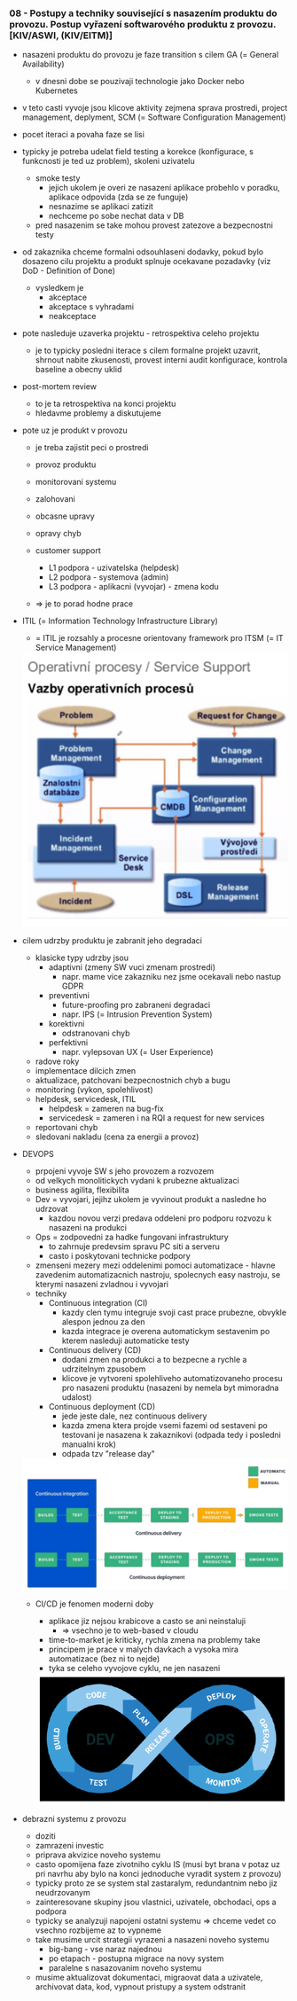 ### 08 - Postupy a techniky související s nasazením produktu do provozu. Postup vyřazení softwarového produktu z provozu. [KIV/ASWI, (KIV/EITM)]

- nasazeni produktu do provozu je faze transition s cilem GA (= General Availability)
  - v dnesni dobe se pouzivaji technologie jako Docker nebo Kubernetes
- v teto casti vyvoje jsou klicove aktivity zejmena sprava prostredi, project management, deplyment, SCM (= Software Configuration Management)
- pocet iteraci a povaha faze se lisi
- typicky je potreba udelat field testing a korekce (konfigurace, s funkcnosti je ted uz problem), skoleni uzivatelu
  - smoke testy
    - jejich ukolem je overi ze nasazeni aplikace probehlo v poradku, aplikace odpovida (zda se ze funguje)
    - nesnazime se aplikaci zatizit
    - nechceme po sobe nechat data v DB
  - pred nasazenim se take mohou provest zatezove a bezpecnostni testy
- od zakaznika chceme formalni odsouhlaseni dodavky, pokud bylo dosazeno cilu projektu a produkt splnuje ocekavane pozadavky (viz DoD - Definition of Done)
  - vysledkem je
    - akceptace
    - akceptace s vyhradami
    - neakceptace
- pote nasleduje uzaverka projektu - retrospektiva celeho projektu
  - je to typicky posledni iterace s cilem formalne projekt uzavrit, shrnout nabite zkusenosti, provest interni audit konfigurace, kontrola baseline a obecny uklid
- post-mortem review
  - to je ta retrospektiva na konci projektu
  - hledavme problemy a diskutujeme
- pote uz je produkt v provozu
  - je treba zajistit peci o prostredi
  - provoz produktu
  - monitorovani systemu
  - zalohovani
  - obcasne upravy
  - opravy chyb
  - customer support
    - L1 podpora - uzivatelska (helpdesk)
    - L2 podpora - systemova (admin)
    - L3 podpora - aplikacni (vyvojar) - zmena kodu

  - => je to porad hodne prace

- ITIL (= Information Technology Infrastructure Library)
  - = ITIL je rozsahly a procesne orientovany framework pro ITSM (= IT Service Management)

  <img src="img/08/03.png">

- cilem udrzby produktu je zabranit jeho degradaci
  - klasicke typy udrzby jsou
    - adaptivni (zmeny SW vuci zmenam prostredi)
      - napr. mame vice zakazniku nez jsme ocekavali nebo nastup GDPR
    - preventivni
      - future-proofing pro zabraneni degradaci
      - napr. IPS (= Intrusion Prevention System)
    - korektivni
      - odstranovani chyb
    - perfektivni
      - napr. vylepsovan UX (= User Experience)
  - radove roky
  - implementace dilcich zmen
  - aktualizace, patchovani bezpecnostnich chyb a bugu
  - monitoring (vykon, spolehlivost)
  - helpdesk, servicedesk, ITIL
    - helpdesk = zameren na bug-fix
    - servicedesk = zameren  i na RQI a request for new services
  - reportovani chyb
  - sledovani nakladu (cena za energii a provoz)

- DEVOPS
  - prpojeni vyvoje SW s jeho provozem a rozvozem
  - od velkych monolitickych vydani k prubezne aktualizaci
  - business agilita, flexibilita
  - Dev = vyvojari, jejihz ukolem je vyvinout produkt a nasledne ho udrzovat
    - kazdou novou verzi predava oddeleni pro podporu rozvozu k nasazeni na produkci
  - Ops = zodpovedni za hadke fungovani infrastruktury
    - to zahrnuje predevsim spravu PC siti a serveru
    - casto i poskytovani technicke podpory
  - zmenseni mezery mezi oddelenimi pomoci automatizace - hlavne zavedenim automatizacnich nastroju, spolecnych easy nastroju, se kterymi nasazeni zvladnou i vyvojari
  - techniky
    - Continuous integration (CI)
      - kazdy clen tymu integruje svoji cast prace prubezne, obvykle alespon jednou za den
      - kazda integrace je overena automatickym sestavenim po kterem nasleduji automaticke testy
    - Continuous delivery (CD)
      - dodani zmen na produkci a to bezpecne a rychle a udrzitelnym zpusobem
      - klicove je vytvoreni spolehliveho automatizovaneho procesu pro nasazeni produktu (nasazeni by nemela byt mimoradna udalost)
    - Continuous deployment (CD)
      - jede jeste dale, nez continuous delivery
      - kazda zmena ktera projde vsemi fazemi od sestaveni po testovani je nasazena k zakaznikovi (odpada tedy i posledni manualni krok)
      - odpada tzv "release day"

  <img src="img/08/01.png">

  - CI/CD je fenomen moderni doby
    - aplikace jiz nejsou krabicove a casto se ani neinstaluji
      - => vsechno je to web-based v cloudu
    - time-to-market je kriticky, rychla zmena na problemy take
    - principem je prace v malych davkach a vysoka mira automatizace (bez ni to nejde)
    - tyka se celeho vyvojove cyklu, ne jen nasazeni

    <img src="img/08/02.png">

- debrazni systemu z provozu
  - doziti
  - zamrazeni investic
  - priprava akvizice noveho systemu
  - casto opomijena faze zivotniho cyklu IS (musi byt brana v potaz uz pri navrhu aby bylo na konci jednoduche vyradit system z provozu)
  - typicky proto ze se system stal zastaralym, redundantnim nebo jiz neudrzovanym
  - zainteresovane skupiny jsou vlastnici, uzivatele, obchodaci, ops a podpora
  - typicky se analyzuji napojeni ostatni systemu => chceme vedet co vsechno rozbijeme az to vypneme
  - take musime urcit strategii vyrazeni a nasazeni noveho systemu
    - big-bang - vse naraz najednou
    - po etapach - postupna migrace na novy system
    - paralelne s nasazovanim noveho systemu
  - musime aktualizovat dokumentaci, migraovat data a uzivatele, archivovat data, kod, vypnout pristupy a system odstranit
